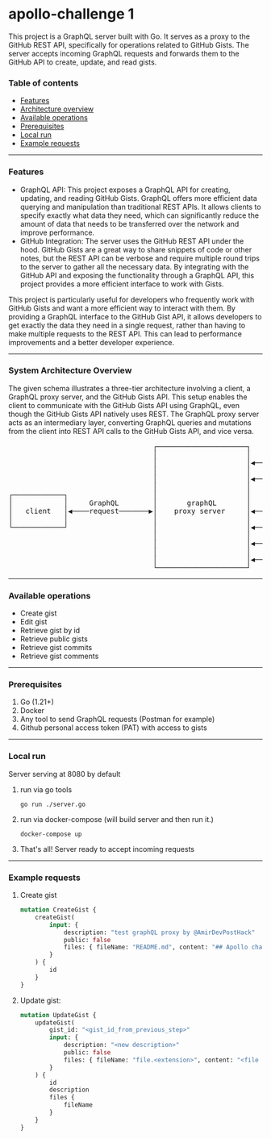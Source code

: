 # apollo-challenge 1

This project is a GraphQL server built with Go. It serves as a proxy to the GitHub REST API,
specifically for operations related to GitHub Gists. 
The server accepts incoming GraphQL requests and forwards them to the GitHub API to create, update, and read gists.

### Table of contents
- [Features](#features)
- [Architecture overview](#system-architecture-overview)
- [Available operations](#available-operations)
- [Prerequisites](#prerequisites)
- [Local run](#local-run)
- [Example requests](#example-requests)
---

### Features
* GraphQL API: This project exposes a GraphQL API for creating, updating, and reading GitHub Gists. GraphQL offers more efficient data querying and manipulation than traditional REST APIs. It allows clients to specify exactly what data they need, which can significantly reduce the amount of data that needs to be transferred over the network and improve performance.
* GitHub Integration: The server uses the GitHub REST API under the hood. GitHub Gists are a great way to share snippets of code or other notes, but the REST API can be verbose and require multiple round trips to the server to gather all the necessary data. By integrating with the GitHub API and exposing the functionality through a GraphQL API, this project provides a more efficient interface to work with Gists.

This project is particularly useful for developers who frequently work with GitHub Gists and want a more efficient way to interact with them. By providing a GraphQL interface to the GitHub Gist API, it allows developers to get exactly the data they need in a single request, rather than having to make multiple requests to the REST API. This can lead to performance improvements and a better developer experience.

---

### System Architecture Overview
The given schema illustrates a three-tier architecture involving a client, a GraphQL proxy server, and the GitHub Gists API. This setup enables the client to communicate with the GitHub Gists API using GraphQL, even though the GitHub Gists API natively uses REST. The GraphQL proxy server acts as an intermediary layer, converting GraphQL queries and mutations from the client into REST API calls to the GitHub Gists API, and vice versa.
<pre>
                                  ┌─────────────────────┐                      ┌─────────────────────┐
                                  │                     │                      │                     │
                                  │                     │◀──Create gist───────▶│                     │
                                  │                     │                      │                     │
                                  │                     │◀──Edit gist─────────▶│                     │
                                  │                     │                      │                     │
┌────────────┐                    │                     │                      │                     │
│            │     GraphQL        │       graphQL       │                      │  Github Gists API   │
│   client   │◀────request───────▶│    proxy server     │◀──Get gist by id────▶│       (REST)        │
│            │                    │                     │                      │                     │
└────────────┘                    │                     │◀──Get public gists──▶│                     │
                                  │                     │                      │                     │
                                  │                     │◀──Get gist commits──▶│                     │
                                  │                     │                      │                     │
                                  │                     │◀──Get gist comments─▶│                     │
                                  └─────────────────────┘                      └─────────────────────┘
</pre>

---

### Available operations
* Create gist
* Edit gist
* Retrieve gist by id
* Retrieve public gists
* Retrieve gist commits
* Retrieve gist comments

---

### Prerequisites
1. Go (1.21+)
2. Docker
3. Any tool to send GraphQL requests (Postman for example)
4. Github personal access token (PAT) with access to gists

---

### Local run
Server serving at 8080 by default
1. run via go tools
    ```shell
    go run ./server.go
    ```
2. run via docker-compose (will build server and then run it.)
    ```shell
    docker-compose up
    ```
3. That's all! Server ready to accept incoming requests

---

### Example requests

1. Create gist
    ```graphql
    mutation CreateGist {
        createGist(
            input: {
                description: "test graphQL proxy by @AmirDevPostHack"
                public: false
                files: { fileName: "README.md", content: "## Apollo challenge 1" }
            }
        ) {
            id
        }
    }
    ```

2. Update gist:
    ```graphql
    mutation UpdateGist {
        updateGist(
            gist_id: "<gist_id_from_previous_step>"
            input: {
                description: "<new description>"
                public: false
                files: { fileName: "file.<extension>", content: "<file contents>" }
            }
        ) {
            id
            description
            files {
                fileName
            }
        }
    }
    ```